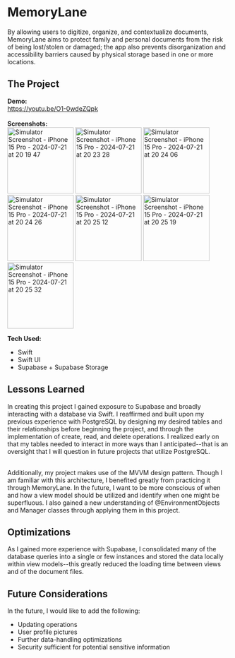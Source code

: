 <h1>MemoryLane</h1>
By allowing users to digitize, organize, and contextualize documents, MemoryLane aims to protect family and personal documents from the risk of being lost/stolen or damaged; the app also prevents disorganization and accessibility barriers caused by physical storage based in one or more locations. 

<h2>The Project</h2>

**Demo:** <br>
https://youtu.be/O1-0wdeZQpk <br><br>
**Screenshots:** <br>
<img src="https://github.com/user-attachments/assets/197a3ba2-0300-4583-9192-d62edaf212fa" width="150" alt="Simulator Screenshot - iPhone 15 Pro - 2024-07-21 at 20 19 47"/>
<img src="https://github.com/user-attachments/assets/5306c408-501f-4dc6-b30d-de9e4a4f1f25" width="150" alt="Simulator Screenshot - iPhone 15 Pro - 2024-07-21 at 20 23 28"/>
<img src="https://github.com/user-attachments/assets/4a535581-7db7-4216-ad7f-0cc3d53e180b" width="150" alt="Simulator Screenshot - iPhone 15 Pro - 2024-07-21 at 20 24 06"/><br>
<img src="https://github.com/user-attachments/assets/8a8c7f39-dc9c-4290-afba-ac718f72a3c1" width="150" alt="Simulator Screenshot - iPhone 15 Pro - 2024-07-21 at 20 24 26"/>
<img src="https://github.com/user-attachments/assets/1f019693-b19e-4c8b-a32b-875d66c167b2" width="150" alt="Simulator Screenshot - iPhone 15 Pro - 2024-07-21 at 20 25 12"/>
<img src="https://github.com/user-attachments/assets/c03c53e4-4423-41df-a8e9-dc21d9b8c06d" width="150" alt="Simulator Screenshot - iPhone 15 Pro - 2024-07-21 at 20 25 19"/>
<img src="https://github.com/user-attachments/assets/6fa1df3f-4e1d-40e2-ab5b-8f2a67d5dfc9" width="150" alt="Simulator Screenshot - iPhone 15 Pro - 2024-07-21 at 20 25 32"/>

**Tech Used:** 
- Swift
- Swift UI
- Supabase + Supabase Storage

<h2>Lessons Learned</h2>
In creating this project I gained exposure to Supabase and broadly interacting with a database via Swift. I reaffirmed and built upon my previous experience with PostgreSQL by designing my desired tables and their relationships before beginning the project, and through the implementation of create, read, and delete operations. I realized early on that my tables needed to interact in more ways than I anticipated--that is an oversight that I will question in future projects that utilize PostgreSQL.<br><br>

Additionally, my project makes use of the MVVM design pattern. Though I am familiar with this architecture, I benefited greatly from practicing it through MemoryLane. In the future, I want to be more conscious of when and how a view model should be utilized and identify when one might be superfluous. I also gained a new understanding of @EnvironmentObjects and Manager classes through applying them in this project. 
<h2>Optimizations</h2>
As I gained more experience with Supabase, I consolidated many of the database queries into a single or few instances and stored the data locally within view models--this greatly reduced the loading time between views and of the document files.
<h2>Future Considerations</h2>
In the future, I would like to add the following:

- Updating operations
- User profile pictures
- Further data-handling optimizations
- Security sufficient for potential sensitive information

